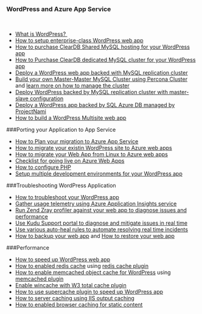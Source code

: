 
### WordPress and Azure App Service
   
- [What is WordPress? ](https://wordpress.org/)
- [How to setup enterprise-class WordPress web app](/documentation/articles/web-sites-php-enterprise-wordpress/)
- [How to purchase ClearDB Shared MySQL hosting for your WordPress app](http://blog.syntaxc4.net/post/2012/12/03/provisioning-a-mysql-database-from-the-windows-azure-store.aspx)
- [How to Purchase ClearDB dedicated MySQL cluster for your WordPress app ](https://azure.microsoft.com/blog/announcing-new-mysql-premium-tiers-from-cleardb/)
- [Deploy a WordPress web app backed with MySQL replication cluster](https://azure.microsoft.com/documentation/templates/wordpress-mysql-replication/)
- [Build your own Master-Master MySQL Cluster using Percona Cluster](https://azure.microsoft.com/documentation/templates/mysql-ha-pxc/) and [learn more on how to manage the cluster](https://github.com/fanjeffrey/axiom.articles/tree/master/pxc)
- [Deploy WordPress backed by MySQL replication cluster with master-slave configuration](https://azure.microsoft.com/documentation/templates/mysql-replication/)
- [Deploy a WordPress app backed by SQL Azure DB managed by ProjectNami](https://azure.microsoft.com/marketplace/partners/projectnami/projectnami/)
- [How to build a WordPress Multisite web app](/documentation/articles/web-sites-php-convert-wordpress-multisite/)


###Porting your Application to App Service 
- [How to Plan your migration to Azure App Service](https://azure.microsoft.com/blog/how-to-plan-your-migration-to-azure-websites/)
- [How to migrate your existin WordPress site to Azure web apps](https://sunithamk.wordpress.com/2013/11/06/migrate-your-existing-wordpress-site-to-windows-azure/)
- [How to migrate your Web App from Linux to Azure web apps](https://www.movemetothecloud.net/LinuxMigration)
- [Checklist for going live on Azure Web Apps](https://sunithamk.wordpress.com/2015/10/27/azure-web-apps-basic-operations-checklist/)
- [How to configure PHP](/documentation/articles/web-sites-php-configure/)
- [Setup multiple development environments for your WordPress app](/documentation/articles/app-service-web-staged-publishing-realworld-scenarios/)

###Troubleshooting WordPress Application
- [How to troubleshoot your WordPress app](https://sunithamk.wordpress.com/2014/09/04/wordpress-troubleshooting-techniques-on-azure-websites/)
- [Gather usage  telemetry using Azure Application Insights  service](https://azure.microsoft.com/blog/usage-analytics-for-wordpress-with-azure-app-insights/)
- [Run Zend Zray profiler against your web app to diagnose issues and performance](https://sunithamk.wordpress.com/2015/08/04/profiling-php-application-on-azure-web-apps/)
- [Use Kudu Support portal to diagnose and mitigate issues in real time](https://sunithamk.wordpress.com/2015/11/04/diagnose-and-mitigate-issues-with-azure-web-apps-support-portal/)
- [Use various auto-heal rules to automate resolving real time incidents](http://microsoftazurewebsitescheatsheet.info/#auto-heal)
- [How to backup your web app](/documentation/articles/web-sites-backup/) and [How to restore your web app](/documentation/articles/web-sites-restore/)

###Performance
- [How to speed up WordPress web app](https://sunithamk.wordpress.com/2014/08/01/10-ways-to-speed-up-your-wordpress-site-on-azure-websites/)
- [How to enabled redis cache](/documentation/articles/cache-dotnet-how-to-use-azure-redis-cache/) using [redis cache plugin](https://wordpress.org/plugins/wp-redis/)
- [How to enable memcached object cache for WordPress](/documentation/articles/web-sites-connect-to-redis-using-memcache-protocol/) using [memcached plugin](https://wordpress.org/plugins/memcached/)
- [Enable wincache with W3 total cache plugin](https://wordpress.org/plugins/w3-total-cache/)
- [How to use supercache plugin to speed up WordPress app](http://ruslany.net/2008/12/speed-up-wordpress-on-iis-70/)
- [How to server caching using IIS output caching](http://blogs.msdn.com/b/brian_swan/archive/2011/06/08/performance-tuning-php-apps-on-windows-iis-with-output-caching.aspx)
- [How to enabled browser caching for static content](http://www.iis.net/configreference/system.webserver/staticcontent)
